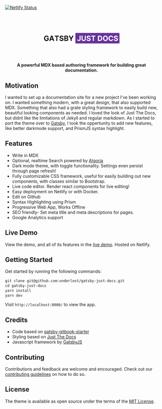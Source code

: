 [![Netlify Status](https://api.netlify.com/api/v1/badges/b676aa1b-eaea-49f8-9ec8-fe8446fc40e7/deploy-status)](https://app.netlify.com/sites/gatsby-just-docs/deploys)

<h1 align="center">
  <br>
    <img src="https://raw.githubusercontent.com/underlost/gatsby-just-docs/master/static/images/logo.png" alt="Gatsby Just Docs" width="260">
  <br>
  <br>
</h1>

<h4 align="center">A powerful MDX based authoring framework for building great documentation.</h4>

## Motivation

I wanted to set up a documentation site for a new project I've been working on. I wanted something modern, with a great design, that also supported MDX. Something that also had a grate styling framework to easily build new, beautiful looking components as needed. I loved the look of Just The Docs, but didnt like the limitations of Jekyll and regular markdown. As I started to port the theme over to [Gatsby](https://www.gatsbyjs.com/), I took the oppertunity to add new features, like better darkmode support, and PrismJS syntax highlight.

## Features

- Write in MDX
- Optional, realtime Search powered by [Algoria](https://www.algolia.com/)
- Dark mode theme, with toggle functionality. Settings even persist through page refresh!
- Fully customizable CSS framework, useful for easily building out new components, with classes similar to Bootstrap.
- Live code editor. Render react components for live editing!
- Easy deployment on Netlify or with Docker.
- Edit on Github
- Syntax Highlighting using Prism
- Progressive Web App, Works Offline
- SEO friendly- Set meta title and meta descriptions for pages.
- Google Analytics support

## Live Demo

View the demo, and all of its features in the [live demo](https://gatsby-just-docs.netlify.app). Hosted on Netlify.

## Getting Started

Get started by running the following commands:

```shell
git clone git@github.com:underlost/gatsby-just-docs.git
cd gatsby-just-docs
yarn install
yarn dev
```

Visit `http://localhost:8000/` to view the app.

## Credits

- Code based on [gatsby-gitbook-starter](https://github.com/hasura/gatsby-gitbook-starter)
- Styling based on [Just The Docs](https://github.com/just-the-docs/just-the-docs)
- Javascript framework by [GatsbyJS](https://www.gatsbyjs.com/)

## Contributing

Contributions and feedback are welcome and encouraged. Check out our [contributing guidelines](CONTRIBUTING.md) on how to do so.

## License

The theme is available as open source under the terms of the [MIT License](http://opensource.org/licenses/MIT).
